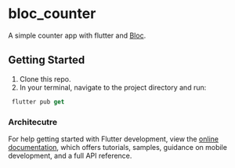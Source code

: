 # bloc_counter

A simple counter app with flutter and [Bloc](https://bloclibrary.dev/#/).

## Getting Started

1. Clone this repo.
2. In your terminal, navigate to the project directory and run:
```dart
 flutter pub get 
 ```

### Architecutre


For help getting started with Flutter development, view the
[online documentation](https://docs.flutter.dev/), which offers tutorials,
samples, guidance on mobile development, and a full API reference.
